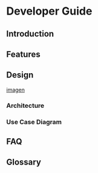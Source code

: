 # Developer Guide

## Introduction

## Features

## Design
[imagen](./Diagrams/ComponentDiagram.jpg)


### Architecture

### Use Case Diagram

## FAQ

## Glossary
